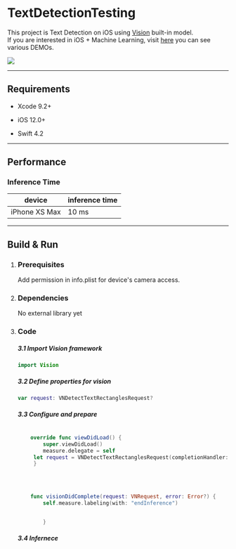# **TextDetectionTesting**

This project is Text Detection on iOS using [Vision](https://developer.apple.com/documentation/vision) built-in model.  
If you are interested in iOS + Machine Learning, visit [here](https://github.com/motlabs/iOS-Proejcts-with-ML-Models) you can see various DEMOs.



![](/Users/theseusX12/Desktop/FirstWallpaper.png)

---

## Requirements

- Xcode 9.2+

- iOS 12.0+

- Swift 4.2
  
  
  
  
  
  

---

## Performance

### Inference Time

| device        | inference time |
| ------------- | -------------- |
| iPhone XS Max | 10 ms          |



---

## Build & Run

1. ### Prerequisites
   
   Add permission in info.plist for device's camera access.

2. ### Dependencies
   
   No external library yet

3. ### Code
   
   ##### 3.1 Import Vision framework
   
   ```swift
   import Vision
   ```
   
   ##### 3.2 Define properties for vision
   
   ```swift
   var request: VNDetectTextRectanglesRequest?
   ```
   
   ##### 3.3 Configure and prepare
   
   ```swift
        
       override func viewDidLoad() {
           super.viewDidLoad()
           measure.delegate = self
        let request = VNDetectTextRectanglesRequest(completionHandler: self.visionDidComplete)
        }
    
        
       
       
       func visionDidComplete(request: VNRequest, error: Error?) {
           self.measure.labeling(with: "endInference")
   
           
           }
   ```
   
   ##### 3.4 Infernece
   
   ```swift
   
   ```
   
   
   
   
   
   ### 
   
   
   
   


